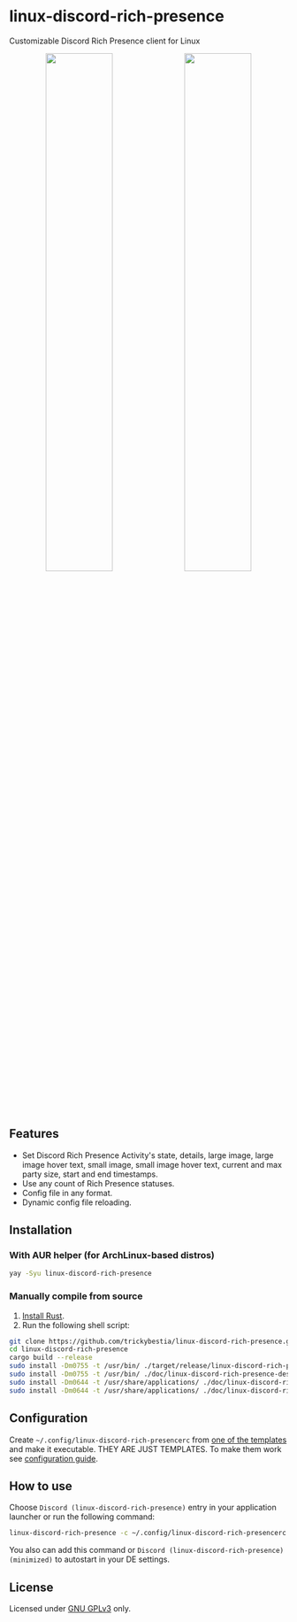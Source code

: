 # linux-discord-rich-presence

Customizable Discord Rich Presence client for Linux

<div align="center">
<img width="49%" src="./doc/images/showcase_1.png" /> <img width="49%" src="./doc/images/showcase_2.png" />
</div>

## Features

* Set Discord Rich Presence Activity's state, details, large image, large image hover text, small image, small image hover text, current and max party size, start and end timestamps.
* Use any count of Rich Presence statuses.
* Config file in any format.
* Dynamic config file reloading.

## Installation

### With AUR helper (for ArchLinux-based distros)

```sh
yay -Syu linux-discord-rich-presence
```

### Manually compile from source

1. [Install Rust](https://rustup.rs/).
2. Run the following shell script:

```sh
git clone https://github.com/trickybestia/linux-discord-rich-presence.git
cd linux-discord-rich-presence
cargo build --release
sudo install -Dm0755 -t /usr/bin/ ./target/release/linux-discord-rich-presence
sudo install -Dm0755 -t /usr/bin/ ./doc/linux-discord-rich-presence-desktop-wrapper
sudo install -Dm0644 -t /usr/share/applications/ ./doc/linux-discord-rich-presence.desktop
sudo install -Dm0644 -t /usr/share/applications/ ./doc/linux-discord-rich-presence-minimized.desktop
```

## Configuration

Create `~/.config/linux-discord-rich-presencerc` from [one of the templates](./doc/configs/) and make it executable. THEY ARE JUST TEMPLATES. To make them work see [configuration guide](./doc/configuration.md).

## How to use

Choose `Discord (linux-discord-rich-presence)` entry in your application launcher or run the following command:

```sh
linux-discord-rich-presence -c ~/.config/linux-discord-rich-presencerc
```

You also can add this command or `Discord (linux-discord-rich-presence) (minimized)` to autostart in your DE settings.

## License

Licensed under [GNU GPLv3](COPYING) only.
